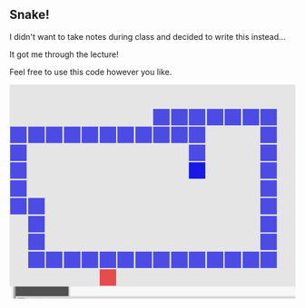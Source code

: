 Snake!
------

I didn't want to take notes during class and decided to write this instead...

It got me through the lecture!



Feel free to use this code however you like.

![Screenshot](Screenshot.png)
